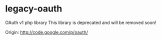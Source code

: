 # legacy-oauth
OAuth v1 php library
This library is deprecated and will be removed soon!

Origin: http://code.google.com/p/oauth/
